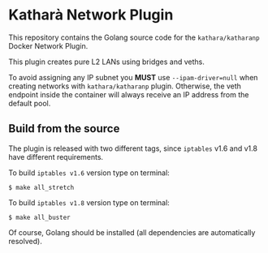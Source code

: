 # Katharà Network Plugin

This repository contains the Golang source code for the `kathara/katharanp` Docker Network Plugin.

This plugin creates pure L2 LANs using bridges and veths. 

To avoid assigning any IP subnet you **MUST** use `--ipam-driver=null` when creating networks with `kathara/katharanp` plugin. Otherwise, the veth endpoint inside the container will always receive an IP address from the default pool.

## Build from the source

The plugin is released with two different tags, since `iptables` v1.6 and v1.8 have different requirements.

To build `iptables v1.6` version type on terminal:
```
$ make all_stretch
```

To build `iptables v1.8` version type on terminal:
```
$ make all_buster
```

Of course, Golang should be installed (all dependencies are automatically resolved).